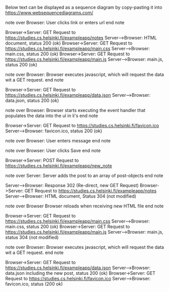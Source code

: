Below text can be displayed as a sequence diagram by copy-pasting it into https://www.websequencediagrams.com/

note over Browser: User clicks link or enters url end note

Browser->Server: GET Request to https://studies.cs.helsinki.fi/exampleapp/notes Server-->Browser: HTML document, status 200 (ok) Browser->Server: GET Request to https://studies.cs.helsinki.fi/exampleapp/main.css Server-->Browser: main.css, status 200 (ok) Browser->Server: GET Request to https://studies.cs.helsinki.fi/exampleapp/main.js Server-->Browser: main.js, status 200 (ok)

note over Browser: Browser executes javascript, which will request the data wit a GET request. end note

Browser->Server: GET Request to https://studies.cs.helsinki.fi/exampleapp/data.json Server-->Browser: data.json, status 200 (ok)

note over Browser: Browser starts executing the event handler that populates the data into the ul in li's end note

Browser->Server: GET Request to https://studies.cs.helsinki.fi/favicon.ico Server-->Browser: favicon.ico, status 200 (ok)

note over Browser: User enters message end note

note over Browser: User clicks Save end note

Browser->Server: POST Request to https://studies.cs.helsinki.fi/exampleapp/new_note

note over Server: Server adds the post to an array of post-objects end note

Server-->Browser: Response 302 (Re-direct, new GET Request) Browser->Server: GET Request to https://studies.cs.helsinki.fi/exampleapp/notes Server-->Browser: HTML document, Status 304 (not modified)

note over Browser Browser reloads when receiving new HTML file end note

Browser->Server: GET Request to https://studies.cs.helsinki.fi/exampleapp/main.css Server-->Browser: main.css, status 200 (ok) Browser->Server: GET Request to https://studies.cs.helsinki.fi/exampleapp/main.js Server-->Browser: main.js, status 304 (not modified)

note over Browser: Browser executes javascript, which will request the data wit a GET request. end note

Browser->Server: GET Request to https://studies.cs.helsinki.fi/exampleapp/data.json Server-->Browser: data.json including the new post, status 200 (ok) Browser->Server: GET Request to https://studies.cs.helsinki.fi/favicon.ico Server-->Browser: favicon.ico, status (200 ok)

